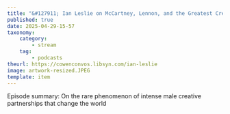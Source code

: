 ```yaml
---
title: "&#127911; Ian Leslie on McCartney, Lennon, and the Greatest Creative Partnership of All Time"
published: true
date: 2025-04-29-15-57
taxonomy:
    category:
        - stream
    tag:
        - podcasts
theurl: https://cowenconvos.libsyn.com/ian-leslie
image: artwork-resized.JPEG
template: item
---
```


Episode summary: On the rare phenomenon of intense male creative partnerships that change the world
